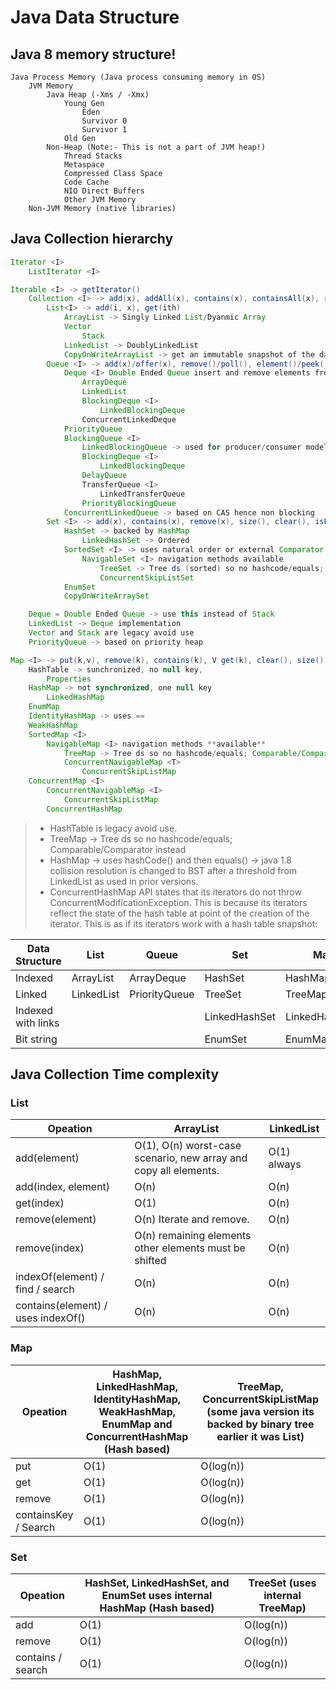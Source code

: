 Java Data Structure
===================

## Java 8 memory structure!

```
Java Process Memory (Java process consuming memory in OS)
    JVM Memory 
        Java Heap (-Xms / -Xmx)
            Young Gen
                Eden
                Survivor 0
                Survivor 1
            Old Gen
        Non-Heap (Note:- This is not a part of JVM heap!)
            Thread Stacks
            Metaspace
            Compressed Class Space
            Code Cache
            NIO Direct Buffers
            Other JVM Memory
    Non-JVM Memory (native libraries)
```

## Java Collection hierarchy

```java
Iterator <I>
    ListIterator <I>

Iterable <I> -> getIterator()
    Collection <I> -> add(x), addAll(x), contains(x), containsAll(x), remove(x), clear(), isEmpty(), size()
        List<I> -> add(i, x), get(ith)
            ArrayList -> Singly Linked List/Dyanmic Array
            Vector
                Stack
            LinkedList -> DoublyLinkedList
            CopyOnWriteArrayList -> get an immutable snapshot of the data in the list at the time iterator() was called. remove() not supported
        Queue <I> -> add(x)/offer(x), remove()/poll(), element()/peek()
            Deque <I> Double Ended Queue insert and remove elements from both ends of the queue
                ArrayDeque
                LinkedList
                BlockingDeque <I>
                    LinkedBlockingDeque
                ConcurrentLinkedDeque
            PriorityQueue
            BlockingQueue <I>
                LinkedBlockingQueue -> used for producer/consumer model
                BlockingDeque <I>
                    LinkedBlockingDeque
                DelayQueue
                TransferQueue <I>
                    LinkedTransferQueue
                PriorityBlockingQueue
            ConcurrentLinkedQueue -> based on CAS hence non blocking
        Set <I> -> add(x), contains(x), remove(x), size(), clear(), isEmpty()
            HashSet -> backed by HashMap
                LinkedHashSet -> Ordered
            SortedSet <I> -> uses natural order or external Comparator
                NavigableSet <I> navigation methods available
                    TreeSet -> Tree ds (sorted) so no hashcode/equals; Comparable/Comparator instead
                    ConcurrentSkipListSet
            EnumSet
            CopyOnWriteArraySet

    Deque = Double Ended Queue -> use this instead of Stack
    LinkedList -> Deque implementation
    Vector and Stack are legacy avoid use
    PriorityQueue -> based on priority heap

Map <I> -> put(k,v), remove(k), contains(k), V get(k), clear(), size()
    HashTable -> sunchronized, no null key, 
        Properties
    HashMap -> not synchronized, one null key
        LinkedHashMap
    EnumMap
    IdentityHashMap -> uses == 
    WeakHashMap
    SortedMap <I>
        NavigableMap <I> navigation methods **available**
            TreeMap -> Tree ds so no hashcode/equals; Comparable/Comparator instead
            ConcurrentNavigableMap <T>
                ConcurrentSkipListMap
    ConcurrentMap <I>
        ConcurrentNavigableMap <I>
            ConcurrentSkipListMap
        ConcurrentHashMap
```

 > - HashTable is legacy avoid use.
 > - TreeMap -> Tree ds so no hashcode/equals; Comparable/Comparator instead
 > - HashMap -> uses hashCode() and then equals() -> java 1.8  collision resolution is changed to BST after a threshold from LinkedList as used in prior versions.
 > - ConcurrentHashMap API states that its iterators do not throw ConcurrentModificationException. This is because its iterators reflect the state of the hash table at point of the creation of the iterator. This is as if its iterators work with a hash table snapshot:


| Data Structure     | List       | Queue         | Set           | Map           |
| ----               | ----       | ----          | ----          | ----          |
| Indexed            | ArrayList  | ArrayDeque    | HashSet       | HashMap       |
| Linked             | LinkedList | PriorityQueue | TreeSet       | TreeMap       |
| Indexed with links |            |               | LinkedHashSet | LinkedHashMap |
| Bit string         |            |               | EnumSet       | EnumMap       |

## Java Collection Time complexity

### List

| Opeation                             | ArrayList                                                        | LinkedList  |
| ----                                 | ----                                                             | ----        |
| add(element)                         | O(1), O(n) worst-case scenario, new array and copy all elements. | O(1) always |
| add(index, element)                  | O(n)                                                             | O(n)        |   
| get(index)                           | O(1)                                                             | O(n)        |
| remove(element)                      | O(n) Iterate and remove.                                         | O(n)        |
| remove(index)                        | O(n) remaining elements other elements must be shifted           | O(n)        |
| indexOf(element) / find / search     | O(n)                                                             | O(n)        |
| contains(element) / uses indexOf()   | O(n)                                                             | O(n)        |

### Map

| Opeation | HashMap, LinkedHashMap, IdentityHashMap, WeakHashMap, EnumMap and ConcurrentHashMap (Hash based) | TreeMap, ConcurrentSkipListMap (some java version its backed by binary tree earlier it was List) |
| ----     | ----                                                                                             | ----                                                                                             |
| put                  | O(1) | O(log(n)) |
| get 	               | O(1) | O(log(n)) |
| remove               | O(1) | O(log(n)) |
| containsKey / Search | O(1) | O(log(n)) |  

### Set

| Opeation | HashSet, LinkedHashSet, and EnumSet uses internal HashMap (Hash based) | TreeSet (uses internal TreeMap) |
| ----     | ----                                                                   | ----                            |
add               | O(1) | O(log(n)) |
remove            | O(1) | O(log(n)) |
contains / search | O(1) | O(log(n)) |
